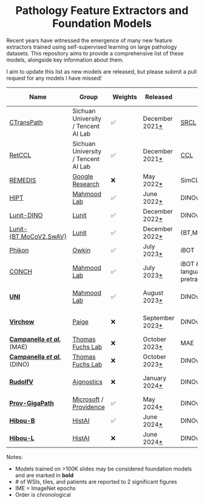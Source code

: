 <div align="center">
<h1>Pathology Feature Extractors and Foundation Models</h1>
</div>

Recent years have witnessed the emergence of many new feature extractors trained using self-supervised learning on large pathology datasets.
This repository aims to provide a comprehensive list of these models, alongside key information about them.

I aim to update this list as new models are released, but please submit a pull request for any models I have missed!

| Name                                                                                  | Group                                                                                             |  Weights           | Released                                                                                                   | SSL                                                                             | WSIs     | Tiles | Patients   | Batch size | Iterations | Architecture     | Parameters | Embed dim | Input size |  Dataset                         | Links                                                                                                                                                                                                                               |
| ------------------------------------------------------------------------------------- | ------------------------------------------------------------------------------------------------- | ------------------ | ---------------------------------------------------------------------------------------------------------- | ------------------------------------------------------------------------------- | -------- | ----- | ---------- | ---------- | ---------- | ---------------- | ---------- | --------- | ---------- | -------------------------------- | ----------------------------------------------------------------------------------------------------------------------------------------------------------------------------------------------------------------------------------- |
| [CTransPath](https://www.sciencedirect.com/science/article/abs/pii/S1361841522002043) | Sichuan University / Tencent AI Lab                                                               | :white_check_mark: | December 2021[\*](https://github.com/Xiyue-Wang/TransPath/commit/4b1c67655dd38cb192567b0981b6c1e9ade59ecf) | [SRCL](https://www.sciencedirect.com/science/article/abs/pii/S1361841522002043) | 32K      | 16M   |            |            |            | Swin-Transformer |            | 768       | 224        | TCGA, PAIP                       | [<img src="https://raw.githubusercontent.com/FortAwesome/Font-Awesome/6.x/svgs/brands/github.svg" width="20">](https://github.com/Xiyue-Wang/TransPath) [TransPath](https://link.springer.com/chapter/10.1007/978-3-030-87237-3_18) |
| [RetCCL](https://www.sciencedirect.com/science/article/abs/pii/S1361841522002043)     | Sichuan University / Tencent AI Lab                                                               | :white_check_mark: | December 2021[\*](https://github.com/Xiyue-Wang/RetCCL/commit/e6faf0bd85c8e7e617882dd5d74e644d28eac771)    | [CCL](https://www.sciencedirect.com/science/article/abs/pii/S1361841522002043)  | 32K      | 16M   |            |            |            | ResNet-50        |            | 2048      | 224        | TCGA, PAIP                       | [<img src="https://raw.githubusercontent.com/FortAwesome/Font-Awesome/6.x/svgs/brands/github.svg" width="20">](https://github.com/Xiyue-Wang/RetCCL)                                                                                |
| [REMEDIS](https://www.nature.com/articles/s41551-023-01049-7)                         | [Google Research](https://research.google)                                                        | :x:                | May 2022[\*](https://arxiv.org/abs/2205.09723v1)                                                           | SimCLR/BiT                                                                      | 29K      | 50M   | 11K cases  | 4096       | 1.2M       | ResNet-50        |            | 2048      | 224        | TCGA                             |                                                                                                                                                                                                                                     |
| [HIPT](https://ieeexplore.ieee.org/document/9880275)                                  | [Mahmood Lab](https://faisal.ai)                                                                  | :white_check_mark: | June 2022[\*](https://arxiv.org/abs/2206.02647v1)                                                          | DINOv1                                                                          | 11K      | 104M  |            | 256        | 400K       | ViT-S            |            | 384       | 256        | TCGA                             | [<img src="https://raw.githubusercontent.com/FortAwesome/Font-Awesome/6.x/svgs/brands/github.svg" width="20">](https://github.com/mahmoodlab/HIPT)                                                                                  |
| [Lunit-DINO](https://arxiv.org/abs/2212.04690)                                        | [Lunit](https://www.lunit.io)                                                                     | :white_check_mark: | December 2022[\*](https://arxiv.org/abs/2212.04690v1)                                                      | DINOv1                                                                          | 21K      |       |            |            |            | ViT-S            |            | 384       | 224        | TCGA                             | [<img src="https://raw.githubusercontent.com/FortAwesome/Font-Awesome/6.x/svgs/brands/github.svg" width="20">](https://github.com/lunit-io/benchmark-ssl-pathology)                                                                 |
| [Lunit-{BT,MoCoV2,SwAV}](https://arxiv.org/abs/2212.04690)                            | [Lunit](https://www.lunit.io)                                                                     | :white_check_mark: | December 2022[\*](https://arxiv.org/abs/2212.04690v1)                                                      | {BT,MoCoV2,SwAV}                                                                | 21K      |       |            |            |            | ResNet-50        |            | 2048      | 224        | TCGA                             | [<img src="https://raw.githubusercontent.com/FortAwesome/Font-Awesome/6.x/svgs/brands/github.svg" width="20">](https://github.com/lunit-io/benchmark-ssl-pathology)                                                                 |
| [Phikon](https://www.medrxiv.org/content/10.1101/2023.07.21.23292757v2)               | [Owkin](https://www.owkin.com)                                                                    | :white_check_mark: | July 2023[\*](https://www.medrxiv.org/content/10.1101/2023.07.21.23292757v1)                               | iBOT                                                                            | 6.1K     | 43M   | 5.6K       | 1440       | 155K       | ViT-B            | 86M        | 768       | 224        | TCGA                             | [<img src="https://raw.githubusercontent.com/FortAwesome/Font-Awesome/6.x/svgs/brands/github.svg" width="20">](https://github.com/owkin/HistoSSLscaling) [HF](https://huggingface.co/owkin/phikon)                                  |
| [CONCH](https://www.nature.com/articles/s41591-024-02856-4)                           | [Mahmood Lab](https://faisal.ai)                                                                  | :white_check_mark: | July 2023[\*](https://arxiv.org/abs/2307.12914v1)                                                          | iBOT & vision-language pretraining                                              | 21K      | 16M   |            | 1024       | 80 epochs  | ViT-B            | 86M        | 768       | 224        | proprietary                      | [<img src="https://raw.githubusercontent.com/FortAwesome/Font-Awesome/6.x/svgs/brands/github.svg" width="20">](https://github.com/mahmoodlab/CONCH) [HF](https://huggingface.co/MahmoodLab/CONCH)                                   |
| **[UNI](https://www.nature.com/articles/s41591-024-02857-3)**                         | [Mahmood Lab](https://faisal.ai)                                                                  | :white_check_mark: | August 2023[\*](https://arxiv.org/abs/2308.15474v1)                                                        | DINOv2                                                                          | **100K** | 100M  |            |            |            | ViT-L            |            | 1024      | 224        | proprietary (Mass-100K)          | [<img src="https://raw.githubusercontent.com/FortAwesome/Font-Awesome/6.x/svgs/brands/github.svg" width="20">](https://github.com/mahmoodlab/UNI) [HF](https://huggingface.co/MahmoodLab/UNI)                                       |
| **[Virchow](https://arxiv.org/abs/2309.07778)**                                       | [Paige](https://paige.ai)                                                                         | :x:                | September 2023[\*](https://arxiv.org/abs/2309.07778v1)                                                     | DINOv2                                                                          | **1.5M** |       | 120K       |            |            | ViT-H            | 632M       | 2560      | 224        | proprietary (from MSKCC)         |
| **[Campanella _et al._](https://arxiv.org/abs/2310.07033)** (MAE)                     | [Thomas Fuchs Lab](https://www.hpims.org/labs/thomas-fuchs-lab/)                                  | :x:                | October 2023[\*](https://arxiv.org/abs/2310.07033v1)                                                       | MAE                                                                             | **420K** | 3.3B  | 77K        | 1080       | 1.3K IME   | ViT-L            | 303M       |           | 224        | proprietary (MSHS)               |
| **[Campanella _et al._](https://arxiv.org/abs/2310.07033)** (DINO)                    | [Thomas Fuchs Lab](https://www.hpims.org/labs/thomas-fuchs-lab/)                                  | :x:                | October 2023[\*](https://arxiv.org/abs/2310.07033v1)                                                       | DINOv1                                                                          | **420K** | 3.3B  | 77K        | 1440       | 2.5K IME   | ViT-L            | 303M       |           | 224        | proprietary (MSHS)               |
| **[RudolfV](https://arxiv.org/abs/2401.04079)**                                       | [Aignostics](https://www.aignostics.com)                                                          | :x:                | January 2024[\*](https://arxiv.org/abs/2401.04079v1)                                                       | DINOv2                                                                          | **100K** | 750M  | 36K        |            |            | ViT-L            |            |           | 224        | proprietary (from EU & US), TCGA |
| **[Prov-GigaPath](https://www.nature.com/articles/s41586-024-07441-w)**               | [Microsoft](https://www.microsoft.com/en-us/research/) / [Providence](https://www.providence.org) | :white_check_mark: | May 2024[\*](https://www.nature.com/articles/s41586-024-07441-w)                                           | DINOv2                                                                          | **170K** | 1.4B  | 30K        | 384        |            | ViT              |            | 1536      | 224        | proprietary (Providence)         | [<img src="https://raw.githubusercontent.com/FortAwesome/Font-Awesome/6.x/svgs/brands/github.svg" width="20">](https://github.com/prov-gigapath/prov-gigapath) [HF](https://huggingface.co/prov-gigapath/prov-gigapath)             |
| **[Hibou-B](https://arxiv.org/abs/2406.05074)**                                       | [HistAI](https://www.hist.ai)                                                                     | :white_check_mark: | June 2024[\*](https://arxiv.org/abs/2406.05074v1)                                                          | DINOv2                                                                          | **1.1M** | 510M  | 310K cases | 1024       | 500K       | ViT-B            | 86M        | 768       | 224        | proprietary                      | [<img src="https://raw.githubusercontent.com/FortAwesome/Font-Awesome/6.x/svgs/brands/github.svg" width="20">](https://github.com/HistAI/hibou) [HF](https://huggingface.co/histai/hibou-b)                                         |
| **[Hibou-L](https://arxiv.org/abs/2406.05074)**                                       | [HistAI](https://www.hist.ai)                                                                     | :x:                | June 2024[\*](https://arxiv.org/abs/2406.05074v1)                                                          | DINOv2                                                                          | **1.1M** | 1.2B  | 310K cases | 1024       | 1.2M       | ViT-L            |            | 1024      | 224        | proprietary                      | [<img src="https://raw.githubusercontent.com/FortAwesome/Font-Awesome/6.x/svgs/brands/github.svg" width="20">](https://github.com/HistAI/hibou)                                                                                     |

Notes:

- Models trained on >100K slides may be considered foundation models and are marked in **bold**
- \# of WSIs, tiles, and patients are reported to 2 significant figures
- IME = ImageNet epochs
- Order is chronological
